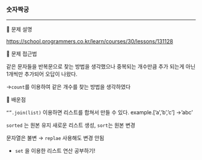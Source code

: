 ### 숫자짝궁
---
📌 문제 설명

 https://school.programmers.co.kr/learn/courses/30/lessons/131128


📌 문제 접근법

같은 문자들을 반복문으로 찾는 방법을 생각했으나 중복되는 개수만큼 추가 되는게 아닌 1개씩만 추가되어 오답이 나왔다.

→`count`를 이용하여 같은 개수를 찾는 방법을 생각하였다

📌 배운점

`“”.join(list)` 이용하면 리스트를 합쳐서 만들 수 있다. example.[’a’,’b’,’c’] →’abc’

`sorted` 는 원본 유지 새로운 리스트 생성, `sort`는 원본 변경

문자열은 불변 → `replae` 사용해도 변경 안됨

- `set` 을 이용한 리스트 연산 공부하기!
